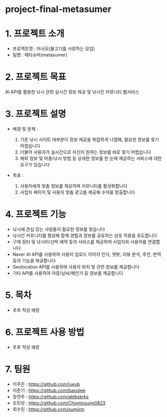# project-final-metasumer


# 1. 프로젝트 소개
  - 프로젝트명 : 어사모(물고기를 사랑하는 모임)
  - 팀명 : 메타슈머(metasumer)


# 2. 프로젝트 목표
   AI API를 활용한 낚시 관련 실시간 정보 제공 및 낚시인 커뮤니티 웹서비스


# 3. 프로젝트 설명
  - 배경 및 문제 :
    1) 기존 낚시 사이트 대부분이 정보 제공을 복잡하게 나열해, 필요한 정보를 찾기 어렵습니다
    2) 더불어 사용자가 실시간으로 자신이 원하는 정보를 바로 찾기 어렵습니다
    3) 해외 정보 및 어종/낚시 방법 등 상세한 정보를 한 눈에 제공하는 서비스에 대한 요구가 있습니다
   
  - 목표 :
    1) 사용자에게 맞춤 정보를 제공하며 커뮤니티를 활성화합니다
    2) 사업자 페이지 및 사용자 맞춤 광고를 제공해 수익을 창출합니다

     
# 4. 프로젝트 기능
  - 낚시에 관심 있는 사람들이 필요한 정보를 찾습니다
  - 낚시인 커뮤니티를 형성해 함께 경험과 정보를 공유하는 상호 작용을 유도합니다
  - 구매 장터 및 낚시터/선박 예약 등의 서비스를 제공하여 사업자와 사용자를 연결합니다
  - Naver AI API를 사용하여 사용자 업로드 이미지 인식, 챗봇, 리뷰 분석, 추천, 번역 등의 기능을 제공합니다
  - Geolocation API를 사용하여 사용자 위치 및 관련 정보를 제공합니다
  - 기타 API를 사용하여 어종/날씨/해안가 등 정보를 제공합니다


# 5. 목차
  - 추후 작성 예정


# 6. 프로젝트 사용 방법
  - 추후 작성 예정


# 7. 팀원
  - 이주은 : https://github.com/jueub
  - 이준기 : https://github.com/basislee
  - 장연주 : https://github.com/aktbskrks
  - 조민성 : https://github.com/Chominsung0823
  - 최수민 : https://github.com/sumiinn

